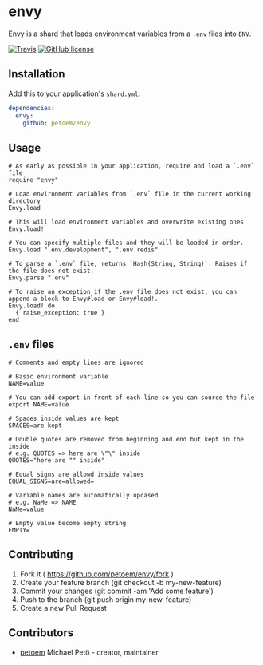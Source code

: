 # envy

Envy is a shard that loads environment variables from a `.env` files into `ENV`.

[![Travis](https://img.shields.io/travis/petoem/envy.svg?style=flat-square)](https://travis-ci.org/petoem/envy)
[![GitHub license](https://img.shields.io/badge/license-MIT-blue.svg?style=flat-square)](https://github.com/petoem/envy/blob/master/LICENSE)

## Installation

Add this to your application's `shard.yml`:

```yaml
dependencies:
  envy:
    github: petoem/envy
```

## Usage

```crystal
# As early as possible in your application, require and load a `.env` file
require "envy"

# Load environment variables from `.env` file in the current working directory
Envy.load

# This will load environment variables and overwrite existing ones
Envy.load!

# You can specify multiple files and they will be loaded in order.
Envy.load ".env.development", ".env.redis"

# To parse a `.env` file, returns `Hash(String, String)`. Raises if the file does not exist.
Envy.parse ".env"

# To raise an exception if the .env file does not exist, you can append a block to Envy#load or Envy#load!.
Envy.load! do
  { raise_exception: true }
end
```

## `.env` files

```shell
# Comments and empty lines are ignored

# Basic environment variable
NAME=value

# You can add export in front of each line so you can source the file
export NAME=value

# Spaces inside values are kept
SPACES=are kept

# Double quotes are removed from beginning and end but kept in the inside
# e.g. QUOTES => here are \"\" inside
QUOTES="here are "" inside"

# Equal signs are allowd inside values
EQUAL_SIGNS=are=allowed=

# Variable names are automatically upcased
# e.g. NaMe => NAME
NaMe=value

# Empty value become empty string
EMPTY=
```

## Contributing

1. Fork it ( https://github.com/petoem/envy/fork )
2. Create your feature branch (git checkout -b my-new-feature)
3. Commit your changes (git commit -am 'Add some feature')
4. Push to the branch (git push origin my-new-feature)
5. Create a new Pull Request

## Contributors

- [petoem](https://github.com/petoem) Michael Petö - creator, maintainer
